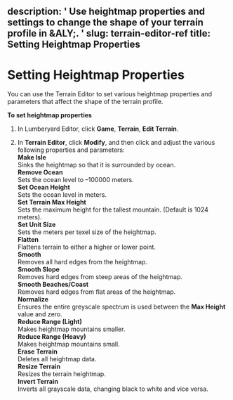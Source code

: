 description: ' Use heightmap properties and settings to change the shape of your terrain
  profile in &ALY;. '
slug: terrain-editor-ref
title: Setting Heightmap Properties
---
# Setting Heightmap Properties<a name="terrain-editor-ref"></a>

You can use the Terrain Editor to set various heightmap properties and parameters that affect the shape of the terrain profile\.

**To set heightmap properties**

1. In Lumberyard Editor, click **Game**, **Terrain**, **Edit Terrain**\.

1. In **Terrain Editor**, click **Modify**, and then click and adjust the various following properties and parameters:  
**Make Isle**  
Sinks the heightmap so that it is surrounded by ocean\.  
**Remove Ocean**  
Sets the ocean level to –100000 meters\.  
**Set Ocean Height**  
Sets the ocean level in meters\.  
**Set Terrain Max Height**  
Sets the maximum height for the tallest mountain\. \(Default is 1024 meters\)\.  
**Set Unit Size**  
Sets the meters per texel size of the heightmap\.  
**Flatten**  
Flattens terrain to either a higher or lower point\.  
**Smooth**  
Removes all hard edges from the heightmap\.  
**Smooth Slope**  
Removes hard edges from steep areas of the heightmap\.  
**Smooth Beaches/Coast**  
Removes hard edges from flat areas of the heightmap\.  
**Normalize**  
Ensures the entire greyscale spectrum is used between the **Max Height** value and zero\.  
**Reduce Range \(Light\)**  
Makes heightmap mountains smaller\.  
**Reduce Range \(Heavy\)**  
Makes heightmap mountains small\.  
**Erase Terrain**  
Deletes all heightmap data\.  
**Resize Terrain**  
Resizes the terrain heightmap\.  
**Invert Terrain**  
Inverts all grayscale data, changing black to white and vice versa\.
